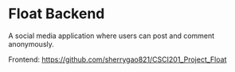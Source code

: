 # Float Backend
A social media application where users can post and comment anonymously.

Frontend: https://github.com/sherrygao821/CSCI201_Project_Float
